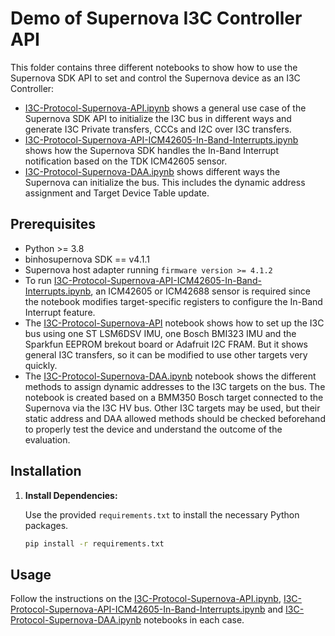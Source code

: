 # Demo of Supernova I3C Controller API

This folder contains three different notebooks to show how to use the Supernova SDK API to set and control the Supernova device as an I3C Controller:

- [I3C-Protocol-Supernova-API.ipynb](I3C-Protocol-Supernova-API.ipynb) shows a general use case of the Supernova SDK API to initialize the I3C bus in different ways and generate I3C Private transfers, CCCs and I2C over I3C transfers.
- [I3C-Protocol-Supernova-API-ICM42605-In-Band-Interrupts.ipynb](I3C-Protocol-Supernova-API-ICM42605-In-Band-Interrupts.ipynb) shows how the Supernova SDK handles the In-Band Interrupt notification based on the TDK ICM42605 sensor.
- [I3C-Protocol-Supernova-DAA.ipynb](I3C-Protocol-Supernova-DAA.ipynb) shows different ways the Supernova can initialize the bus. This includes the dynamic address assignment and Target Device Table update.

## Prerequisites

- Python >= 3.8
- binhosupernova SDK == v4.1.1
- Supernova host adapter running `firmware version >= 4.1.2`
- To run [I3C-Protocol-Supernova-API-ICM42605-In-Band-Interrupts.ipynb](I3C-Protocol-Supernova-API-ICM42605-In-Band-Interrupts.ipynb), an ICM42605 or ICM42688 sensor is required since the notebook modifies target-specific registers to configure the In-Band Interrupt feature.
- The [I3C-Protocol-Supernova-API](I3C-Protocol-Supernova-API.ipynb) notebook shows how to set up the I3C bus using one ST LSM6DSV IMU, one Bosch BMI323 IMU and the Sparkfun EEPROM brekout board or Adafruit I2C FRAM. But it shows general I3C transfers, so it can be modified to use other targets very quickly.
- The [I3C-Protocol-Supernova-DAA.ipynb](I3C-Protocol-Supernova-DAA.ipynb) notebook shows the different methods to assign dynamic addresses to the I3C targets on the bus. The notebook is created based on a BMM350 Bosch target connected to the Supernova via the I3C HV bus. Other I3C targets may be used, but their static address and DAA allowed methods should be checked beforehand to properly test the device and understand the outcome of the evaluation.

## Installation

1. **Install Dependencies:**

   Use the provided `requirements.txt` to install the necessary Python packages.

   ```bash
   pip install -r requirements.txt
   ```

## Usage

Follow the instructions on the [I3C-Protocol-Supernova-API.ipynb](I3C-Protocol-Supernova-API.ipynb), [I3C-Protocol-Supernova-API-ICM42605-In-Band-Interrupts.ipynb](I3C-Protocol-Supernova-API-ICM42605-In-Band-Interrupts.ipynb) and [I3C-Protocol-Supernova-DAA.ipynb](I3C-Protocol-Supernova-DAA.ipynb) notebooks in each case.